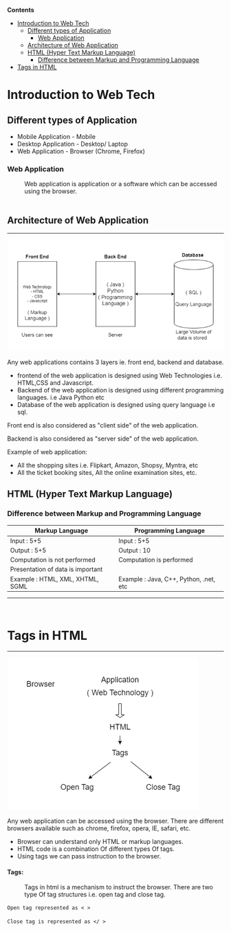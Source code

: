 <!-- START doctoc generated TOC please keep comment here to allow auto update -->
<!-- DON'T EDIT THIS SECTION, INSTEAD RE-RUN doctoc TO UPDATE -->
**Contents**

- [Introduction to Web Tech](#introduction-to-web-tech)
  - [Different types of Application](#different-types-of-application)
    - [Web Application](#web-application)
  - [Architecture of Web Application](#architecture-of-web-application)
  - [HTML (Hyper Text Markup Language)](#html-hyper-text-markup-language)
    - [Difference between Markup and Programming Language](#difference-between-markup-and-programming-language)
- [Tags in HTML](#tags-in-html)

<!-- END doctoc generated TOC please keep comment here to allow auto update -->



# Introduction to Web Tech

## Different types of Application

- Mobile Application - Mobile
- Desktop Application - Desktop/ Laptop
- Web Application - Browser (Chrome, Firefox)

### Web Application

<dd>Web application is application or a software which can be accessed using the browser.</dd>

<br>

## Architecture of Web Application

---

![Architecture of Web Application](webTech.png)

Any web applications contains 3 layers ie. front end, backend and database.

- frontend of the web application is designed using Web Technologies i.e. HTML,CSS and Javascript.
- Backend of the web application is designed using different programming languages. i.e Java Python etc
- Database of the web application is designed using query language i.e sql.

Front end is also considered as "client side" of the web application.

Backend is also considered as "server side" of the web application.

Example of web application:

- All the shopping sites i.e. Flipkart, Amazon, Shopsy, Myntra, etc
- All the ticket booking sites, All the online examination sites, etc.

## HTML (Hyper Text Markup Language)

### Difference between Markup and Programming Language

| Markup Language                   | Programming Language                   |
| --------------------------------- | -------------------------------------- |
| Input : 5+5                       | Input : 5+5                            |
| Output : 5+5                      | Output : 10                            |
| Computation is not performed      | Computation is performed               |
| Presentation of data is important |                                        |
| Example : HTML, XML, XHTML, SGML  | Example : Java, C++, Python, .net, etc |

---

<br>

# Tags in HTML

---

![](HTMLTags.drawio.png)

Any web application can be accessed using the browser. There are different browsers available such as chrome, firefox, opera, IE, safari, etc.

- Browser can understand only HTML or markup languages.
- HTML code is a combination Of different types Of tags.
- Using tags we can pass instruction to the browser.

#### Tags:

<dd>Tags in html is a mechanism to instruct the browser. There are two type Of tag structures i.e. open tag and close tag.</dd>

    Open tag represented as < >

    Close tag is represented as </ >
